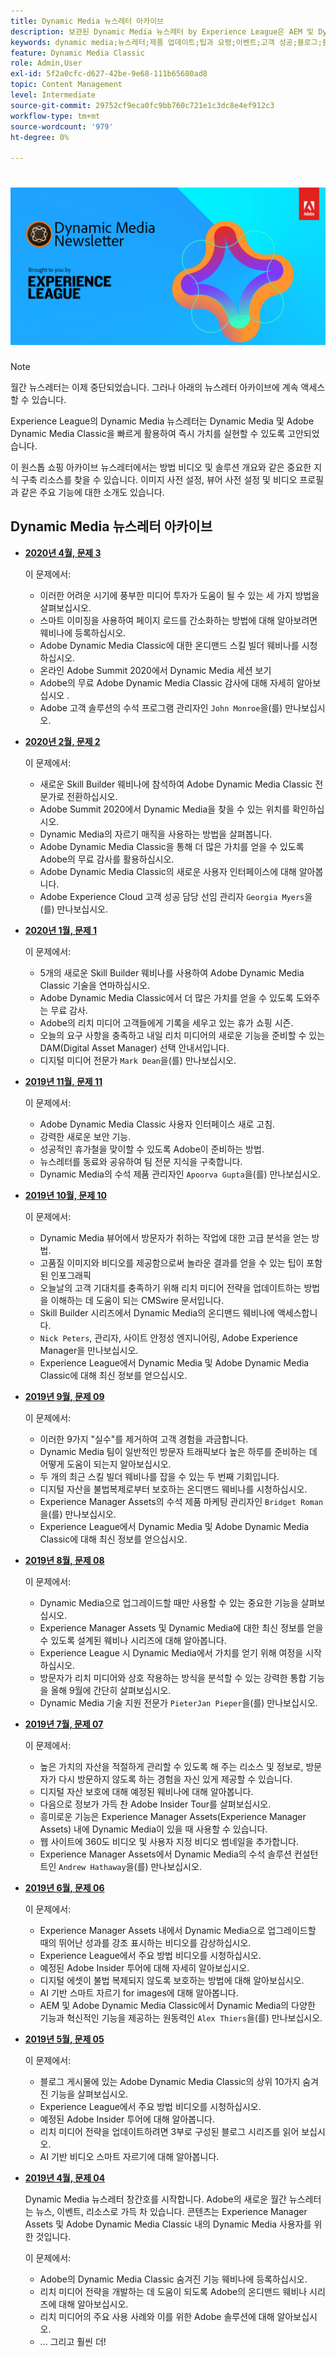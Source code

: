 ```yaml
---
title: Dynamic Media 뉴스레터 아카이브
description: 보관된 Dynamic Media 뉴스레터 by Experience League은 AEM 및 Dynamic Media Classic의 Dynamic Media을 빠르게 이용할 수 있도록 고안된 월별 뉴스레터입니다.
keywords: dynamic media;뉴스레터;제품 업데이트;팁과 요령;이벤트;고객 성공;블로그;블로그;이미지;비디오;기능;기능
feature: Dynamic Media Classic
role: Admin,User
exl-id: 5f2a0cfc-d627-42be-9e68-111b65680ad8
topic: Content Management
level: Intermediate
source-git-commit: 29752cf9eca0fc9bb760c721e1c3dc8e4ef912c3
workflow-type: tm+mt
source-wordcount: '979'
ht-degree: 0%

---
```



# ![Dynamic Media 뉴스레터 로고](/help/using/assets/dynamic-media-newsletter-logo.png)

>[!NOTE]
>
>월간 뉴스레터는 이제 중단되었습니다. 그러나 아래의 뉴스레터 아카이브에 계속 액세스할 수 있습니다.

Experience League의 Dynamic Media 뉴스레터는 Dynamic Media 및 Adobe Dynamic Media Classic을 빠르게 활용하여 즉시 가치를 실현할 수 있도록 고안되었습니다.

이 원스톱 쇼핑 아카이브 뉴스레터에서는 방법 비디오 및 솔루션 개요와 같은 중요한 지식 구축 리소스를 찾을 수 있습니다. 이미지 사전 설정, 뷰어 사전 설정 및 비디오 프로필과 같은 주요 기능에 대한 소개도 있습니다.

<!-- microsite demo page https://experienceleague.adobe.com/tools/dynamic-media-demo/index.html?lang=ko -->

<!-- ## Get inspired. Stay informed.

[Sign up](https://www.adobe.com/subscription/dynamic-media-newsletter.html) to receive the Dynamic Media newsletter on a monthly basis in your inbox. -->

## Dynamic Media 뉴스레터 아카이브

<!-- * **[May 2020, Issue 4](https://expleague.azureedge.net/assets/aem/Experience-Insider-vol.31.html)**

    In this issue:

    * What business continuity means in uncertain times.
    * Key takeaways from the first all-digital Adobe Summit.
    * Must-watch Experience Manager breakout sessions.
    * Summit customer spotlight: Under Armour.
    * Never miss an Experience Insider webinar.
    * Public sector spotlight: The urgent need for digital enrollment.
    * Look what's new in Experience Manager Innovation.
    * Build your Experience Manager skills *live* with the Adobe pros.
    * Connect with the Adobe Experience Manager Community.
    * Fast-track your Adobe expertise with Adobe Experience League. -->

* **[2020년 4월, 문제 3](https://experienceleague.adobe.com/tools/dynamic-media-demo/newsletter/Dynamic_Media_Newsletter_04_2020_April.html?lang=ko)**

  이 문제에서:

   * 이러한 어려운 시기에 풍부한 미디어 투자가 도움이 될 수 있는 세 가지 방법을 살펴보십시오.
   * 스마트 이미징을 사용하여 페이지 로드를 간소화하는 방법에 대해 알아보려면 웨비나에 등록하십시오.
   * Adobe Dynamic Media Classic에 대한 온디맨드 스킬 빌더 웨비나를 시청하십시오.
   * 온라인 Adobe Summit 2020에서 Dynamic Media 세션 보기
   * Adobe의 무료 Adobe Dynamic Media Classic 감사에 대해 자세히 알아보십시오 .
   * Adobe 고객 솔루션의 수석 프로그램 관리자인 `John Monroe`을(를) 만나보십시오.

* **[2020년 2월, 문제 2](https://experienceleague.adobe.com/tools/dynamic-media-demo/newsletter/Dynamic_Media_Newsletter_02_2020_Feb.html?lang=ko)**

  이 문제에서:

   * 새로운 Skill Builder 웨비나에 참석하여 Adobe Dynamic Media Classic 전문가로 전환하십시오.
   * Adobe Summit 2020에서 Dynamic Media을 찾을 수 있는 위치를 확인하십시오.
   * Dynamic Media의 자르기 매직을 사용하는 방법을 살펴봅니다.
   * Adobe Dynamic Media Classic을 통해 더 많은 가치를 얻을 수 있도록 Adobe의 무료 감사를 활용하십시오.
   * Adobe Dynamic Media Classic의 새로운 사용자 인터페이스에 대해 알아봅니다.
   * Adobe Experience Cloud 고객 성공 담당 선임 관리자 `Georgia Myers`을(를) 만나보십시오.

* **[2020년 1월, 문제 1](https://experienceleague.adobe.com/tools/dynamic-media-demo/newsletter/Dynamic_Media_Newsletter_01_2020_Jan.html?lang=ko)**

  이 문제에서:

   * 5개의 새로운 Skill Builder 웨비나를 사용하여 Adobe Dynamic Media Classic 기술을 연마하십시오.
   * Adobe Dynamic Media Classic에서 더 많은 가치를 얻을 수 있도록 도와주는 무료 감사.
   * Adobe의 리치 미디어 고객들에게 기록을 세우고 있는 휴가 쇼핑 시즌.
   * 오늘의 요구 사항을 충족하고 내일 리치 미디어의 새로운 기능을 준비할 수 있는 DAM(Digital Asset Manager) 선택 안내서입니다.
   * 디지털 미디어 전문가 `Mark Dean`을(를) 만나보십시오.

* **[2019년 11월, 문제 11](https://experienceleague.adobe.com/tools/dynamic-media-demo/newsletter/Dynamic_Media_Newsletter_11_2019_Nov.html?lang=ko)**

  이 문제에서:

   * Adobe Dynamic Media Classic 사용자 인터페이스 새로 고침.
   * 강력한 새로운 보안 기능.
   * 성공적인 휴가철을 맞이할 수 있도록 Adobe이 준비하는 방법.
   * 뉴스레터를 동료와 공유하여 팀 전문 지식을 구축합니다.
   * Dynamic Media의 수석 제품 관리자인 `Apoorva Gupta`을(를) 만나보십시오.

* **[2019년 10월, 문제 10](https://experienceleague.adobe.com/tools/dynamic-media-demo/newsletter/Dynamic_Media_Newsletter_10_2019_Oct.html?lang=ko)**

  이 문제에서:

   * Dynamic Media 뷰어에서 방문자가 취하는 작업에 대한 고급 분석을 얻는 방법.
   * 고품질 이미지와 비디오를 제공함으로써 놀라운 결과를 얻을 수 있는 팁이 포함된 인포그래픽
   * 오늘날의 고객 기대치를 충족하기 위해 리치 미디어 전략을 업데이트하는 방법을 이해하는 데 도움이 되는 CMSwire 문서입니다.
   * Skill Builder 시리즈에서 Dynamic Media의 온디맨드 웨비나에 액세스합니다.
   * `Nick Peters`, 관리자, 사이트 안정성 엔지니어링, Adobe Experience Manager을 만나보십시오.
   * Experience League에서 Dynamic Media 및 Adobe Dynamic Media Classic에 대해 최신 정보를 얻으십시오.

* **[2019년 9월, 문제 09](https://experienceleague.adobe.com/tools/dynamic-media-demo/newsletter/Dynamic_Media_Newsletter_09_2019_Sept.html?lang=ko)**

  이 문제에서:

   * 이러한 9가지 &quot;실수&quot;를 제거하여 고객 경험을 과금합니다.
   * Dynamic Media 팀이 일반적인 방문자 트래픽보다 높은 하루를 준비하는 데 어떻게 도움이 되는지 알아보십시오.
   * 두 개의 최근 스킬 빌더 웨비나를 잡을 수 있는 두 번째 기회입니다.
   * 디지털 자산을 불법복제로부터 보호하는 온디맨드 웨비나를 시청하십시오.
   * Experience Manager Assets의 수석 제품 마케팅 관리자인 `Bridget Roman`을(를) 만나보십시오.
   * Experience League에서 Dynamic Media 및 Adobe Dynamic Media Classic에 대해 최신 정보를 얻으십시오.

* **[2019년 8월, 문제 08](https://experienceleague.adobe.com/tools/dynamic-media-demo/newsletter/Dynamic_Media_Newsletter_08_2019_Aug.html?lang=ko)**

  이 문제에서:

   * Dynamic Media으로 업그레이드할 때만 사용할 수 있는 중요한 기능을 살펴보십시오.
   * Experience Manager Assets 및 Dynamic Media에 대한 최신 정보를 얻을 수 있도록 설계된 웨비나 시리즈에 대해 알아봅니다.
   * Experience League 시 Dynamic Media에서 가치를 얻기 위해 여정을 시작하십시오.
   * 방문자가 리치 미디어와 상호 작용하는 방식을 분석할 수 있는 강력한 통합 기능을 올해 9월에 간단히 살펴보십시오.
   * Dynamic Media 기술 지원 전문가 `PieterJan Pieper`을(를) 만나보십시오.

* **[2019년 7월, 문제 07](https://experienceleague.adobe.com/tools/dynamic-media-demo/newsletter/Dynamic_Media_Newsletter_07_2019_July.html?lang=ko)**

  이 문제에서:

   * 높은 가치의 자산을 적절하게 관리할 수 있도록 해 주는 리소스 및 정보로, 방문자가 다시 방문하지 않도록 하는 경험을 자신 있게 제공할 수 있습니다.
   * 디지털 자산 보호에 대해 예정된 웨비나에 대해 알아봅니다.
   * 다음으로 정보가 가득 찬 Adobe Insider Tour를 살펴보십시오.
   * 흥미로운 기능은 Experience Manager Assets(Experience Manager Assets) 내에 Dynamic Media이 있을 때 사용할 수 있습니다.
   * 웹 사이트에 360도 비디오 및 사용자 지정 비디오 썸네일을 추가합니다.
   * Experience Manager Assets에서 Dynamic Media의 수석 솔루션 컨설턴트인 `Andrew Hathaway`을(를) 만나보십시오.

* **[2019년 6월, 문제 06](https://experienceleague.adobe.com/tools/dynamic-media-demo/newsletter/Dynamic_Media_Newsletter_06_2019_June.html?lang=ko)**

  이 문제에서:

   * Experience Manager Assets 내에서 Dynamic Media으로 업그레이드할 때의 뛰어난 성과를 강조 표시하는 비디오를 감상하십시오.
   * Experience League에서 주요 방법 비디오를 시청하십시오.
   * 예정된 Adobe Insider 투어에 대해 자세히 알아보십시오.
   * 디지털 에셋이 불법 복제되지 않도록 보호하는 방법에 대해 알아보십시오.
   * AI 기반 스마트 자르기 for images에 대해 알아봅니다.
   * AEM 및 Adobe Dynamic Media Classic에서 Dynamic Media의 다양한 기능과 혁신적인 기능을 제공하는 원동력인 `Alex Thiers`을(를) 만나보십시오.

* **[2019년 5월, 문제 05](https://experienceleague.adobe.com/tools/dynamic-media-demo/newsletter/Dynamic_Media_Newsletter_05_2019_May.html?lang=ko)**

  이 문제에서:

   * 블로그 게시물에 있는 Adobe Dynamic Media Classic의 상위 10가지 숨겨진 기능을 살펴보십시오.
   * Experience League에서 주요 방법 비디오를 시청하십시오.
   * 예정된 Adobe Insider 투어에 대해 알아봅니다.
   * 리치 미디어 전략을 업데이트하려면 3부로 구성된 블로그 시리즈를 읽어 보십시오.
   * AI 기반 비디오 스마트 자르기에 대해 알아봅니다.

* **[2019년 4월, 문제 04](https://experienceleague.adobe.com/tools/dynamic-media-demo/newsletter/Dynamic_Media_Newsletter_04_2019_April.html?lang=ko)**

  Dynamic Media 뉴스레터 창간호를 시작합니다. Adobe의 새로운 월간 뉴스레터는 뉴스, 이벤트, 리소스로 가득 차 있습니다. 콘텐츠는 Experience Manager Assets 및 Adobe Dynamic Media Classic 내의 Dynamic Media 사용자를 위한 것입니다.

  이 문제에서:

   * Adobe의 Dynamic Media Classic 숨겨진 기능 웨비나에 등록하십시오.
   * 리치 미디어 전략을 개발하는 데 도움이 되도록 Adobe의 온디맨드 웨비나 시리즈에 대해 알아보십시오.
   * 리치 미디어의 주요 사용 사례와 이를 위한 Adobe 솔루션에 대해 알아보십시오.
   * ... 그리고 훨씬 더!

